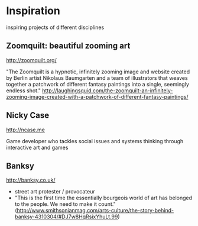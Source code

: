 # Inspiration
inspiring projects of different disciplines

## Zoomquilt: beautiful zooming art

http://zoomquilt.org/

"The Zoomquilt is a hypnotic, infinitely zooming image and website created by Berlin artist Nikolaus Baumgarten and a team of illustrators that weaves together a patchwork of different fantasy paintings into a single, seemingly endless shot." http://laughingsquid.com/the-zoomquilt-an-infinitely-zooming-image-created-with-a-patchwork-of-different-fantasy-paintings/

## Nicky Case

http://ncase.me

Game developer who tackles social issues and systems thinking through interactive art and games


## Banksy

http://banksy.co.uk/

- street art protester / provocateur
- "This is the first time the essentially bourgeois world of art has belonged to the people. We need to make it count." (http://www.smithsonianmag.com/arts-culture/the-story-behind-banksy-4310304/#DJ7w8HqRsixYhuLt.99)
